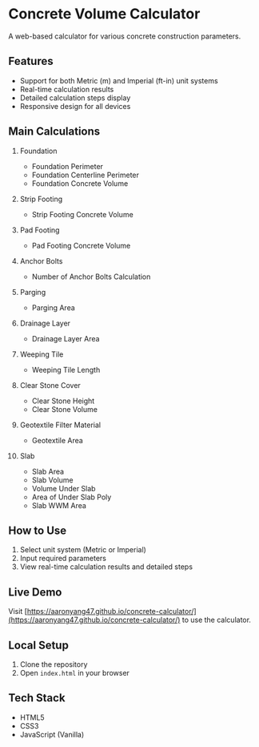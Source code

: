 # Concrete Volume Calculator

A web-based calculator for various concrete construction parameters.

## Features

- Support for both Metric (m) and Imperial (ft-in) unit systems
- Real-time calculation results
- Detailed calculation steps display
- Responsive design for all devices

## Main Calculations

1. Foundation
   - Foundation Perimeter
   - Foundation Centerline Perimeter
   - Foundation Concrete Volume

2. Strip Footing
   - Strip Footing Concrete Volume

3. Pad Footing
   - Pad Footing Concrete Volume

4. Anchor Bolts
   - Number of Anchor Bolts Calculation

5. Parging
   - Parging Area

6. Drainage Layer
   - Drainage Layer Area

7. Weeping Tile
   - Weeping Tile Length

8. Clear Stone Cover
   - Clear Stone Height
   - Clear Stone Volume

9. Geotextile Filter Material
   - Geotextile Area

10. Slab
    - Slab Area
    - Slab Volume
    - Volume Under Slab
    - Area of Under Slab Poly
    - Slab WWM Area

## How to Use

1. Select unit system (Metric or Imperial)
2. Input required parameters
3. View real-time calculation results and detailed steps

## Live Demo

Visit [https://aaronyang47.github.io/concrete-calculator/](https://aaronyang47.github.io/concrete-calculator/) to use the calculator.

## Local Setup

1. Clone the repository
2. Open `index.html` in your browser

## Tech Stack

- HTML5
- CSS3
- JavaScript (Vanilla) 